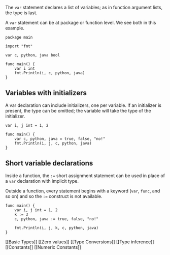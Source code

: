 The `var` statement declares a list of variables; as in function argument lists, the type is last.

A `var` statement can be at package or function level. We see both in this example.

```
package main

import "fmt"

var c, python, java bool

func main() {
	var i int
	fmt.Println(i, c, python, java)
}
```
## Variables with initializers
A var declaration can include initializers, one per variable.
If an initializer is present, the type can be omitted; the variable will take the type of the initializer.

```
var i, j int = 1, 2

func main() {
	var c, python, java = true, false, "no!"
	fmt.Println(i, j, c, python, java)
}
```
## Short variable declarations
Inside a function, the `:=` short assignment statement can be used in place of a `var` declaration with implicit type.

Outside a function, every statement begins with a keyword (`var`, `func`, and so on) and so the `:=` construct is not available.

```
func main() {
	var i, j int = 1, 2
	k := 3
	c, python, java := true, false, "no!"

	fmt.Println(i, j, k, c, python, java)
}
```
[[Basic Types]]
[[Zero values]]
[[Type Conversions]]
[[Type inference]]
[[Constants]]
[[Numeric Constants]]